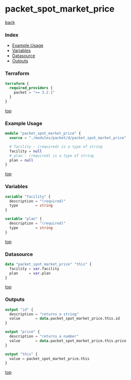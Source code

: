 # packet_spot_market_price

[back](../packet.md)

### Index

- [Example Usage](#example-usage)
- [Variables](#variables)
- [Datasource](#datasource)
- [Outputs](#outputs)

### Terraform

```terraform
terraform {
  required_providers {
    packet = ">= 3.2.1"
  }
}
```

[top](#index)

### Example Usage

```terraform
module "packet_spot_market_price" {
  source = "./modules/packet/d/packet_spot_market_price"

  # facility - (required) is a type of string
  facility = null
  # plan - (required) is a type of string
  plan = null
}
```

[top](#index)

### Variables

```terraform
variable "facility" {
  description = "(required)"
  type        = string
}

variable "plan" {
  description = "(required)"
  type        = string
}
```

[top](#index)

### Datasource

```terraform
data "packet_spot_market_price" "this" {
  facility = var.facility
  plan     = var.plan
}
```

[top](#index)

### Outputs

```terraform
output "id" {
  description = "returns a string"
  value       = data.packet_spot_market_price.this.id
}

output "price" {
  description = "returns a number"
  value       = data.packet_spot_market_price.this.price
}

output "this" {
  value = packet_spot_market_price.this
}
```

[top](#index)